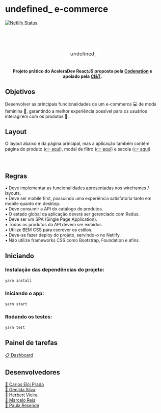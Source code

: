 # undefined_ e-commerce

[![Netlify Status](https://api.netlify.com/api/v1/badges/2d01b3af-790d-475c-9db2-3ae79d05a6bf/deploy-status)](https://app.netlify.com/sites/undefined/deploys)

<h1 align="center">
  <br>
  <img src="https://github.com/Squad-1-React-Codenation/Fashionista/blob/master/public/img/logo.png" alt="undefined_logo" width="120">
</h1>

<h4 align="center">Projeto prático do AceleraDev ReactJS proposto pela <a href="https://www.codenation.dev" target="_blank">Codenation</a> e apoiado pela <a href="https://br.ciandt.com/" target="_blank">CI&T</a>.</h4>

## Objetivos

Desenvolver as principais funcionalidades de um e-commerce :computer: de moda feminina :womans_clothes:, garantindo a melhor experiência possível para os usuários interagirem com os produtos :rocket:.

## Layout

O layout abaixo é da página principal, mas a aplicação também contém página do produto (<a href="https://codenation-challenges.s3-us-west-1.amazonaws.com/ecommerce/2.png" target="_blank">:point_right: aqui</a>), modal de filtro (<a href="https://codenation-challenges.s3-us-west-1.amazonaws.com/ecommerce/5.png" target="_blank">:point_right: aqui</a>) e sacola (<a href="https://codenation-challenges.s3-us-west-1.amazonaws.com/ecommerce/4.png" target="_blank">:point_right: aqui</a>).

<img src="https://codenation-challenges.s3-us-west-1.amazonaws.com/ecommerce/1.png" alt="">

## Regras

:black_small_square: Deve implementar as funcionalidades apresentadas nos wireframes / layouts.
<br /> 
:black_small_square: Deve ser mobile first, possuindo uma experiência satisfatória tanto em mobile quanto em desktop.
<br /> 
:black_small_square: Deve consumir a API do catálogo de produtos.
<br /> 
:black_small_square: O estado global da aplicação deverá ser gerenciado com Redux.
<br /> 
:black_small_square: Deve ser um SPA (Single Page Application).
<br /> 
:black_small_square: Todos os produtos da API devem ser exibidos.
<br /> 
:black_small_square: Utilize BEM CSS para escrever os estilos.
<br /> 
:black_small_square: Deve-se fazer deploy do projeto, servindo-o no Netlify.
<br /> 
:black_small_square: Não utilize frameworks CSS como Bootstrap, Foundation e afins.

## Iniciando

### Instalação das dependências do projeto:
```sh
yarn install
```
### Iniciando o app:
```sh
yarn start
```
### Rodando os testes:
```sh
yarn test
```

## Painel de tarefas

<a href="https://github.com/Squad-1-React-Codenation/Fashionista/projects/1" target="_blank">:clipboard: Dashboard</a>

## Desenvolvedores

<a href="https://github.com/carloseloiprado" target="_blank">:boy: Carlos Elói Prado</a>
<br /> 
<a href="https://github.com/GenildaSilva" target="_blank">:girl: Genilda Silva</a>
<br /> 
<a href="https://github.com/herbertvpb" target="_blank">:boy: Herbert Vieira</a>
<br /> 
<a href="https://github.com/MarcelReis" target="_blank">:boy: Marcelo Reis</a>
<br /> 
<a href="https://github.com/paulacresende" target="_blank">:girl: Paula Resende </a>
